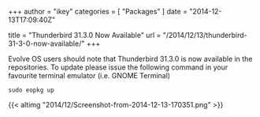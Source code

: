 +++
author = "ikey"
categories = [
"Packages"
]
date =  "2014-12-13T17:09:40Z"

title = "Thunderbird 31.3.0 Now Available"
url = "/2014/12/13/thunderbird-31-3-0-now-available/"
+++

Evolve OS users should note that Thunderbird 31.3.0 is now available in the repositories. To update please issue the following command in your favourite terminal 
emulator (i.e. GNOME Terminal)

```
sudo eopkg up
```

{{< altimg "2014/12/Screenshot-from-2014-12-13-170351.png" >}}